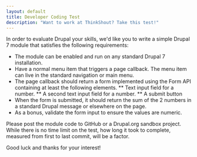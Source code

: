 ```yaml
---
layout: default
title: Developer Coding Test
description: "Want to work at ThinkShout? Take this test!"
---
```


In order to evaluate Drupal your skills, we'd like you to write a simple Drupal 7 module that satisfies the following requirements:

* The module can be enabled and run on any standard Drupal 7 installation.
* Have a normal menu item that triggers a page callback. The menu item can live in the standard navigation or main menu.
* The page callback should return a form implemented using the Form API containing at least the following elements.
** Text input field for a number.
** A second text input field for a number.
** A submit button
* When the form is submitted, it should return the sum of the 2 numbers in a standard Drupal message or elsewhere on the page.
* As a bonus, validate the form input to ensure the values are numeric.

Please post the module code to GitHub or a Drupal.org sandbox project. While there is no time limit on the test, how long it took to complete, measured from first to last commit, will be a factor.

Good luck and thanks for your interest!
